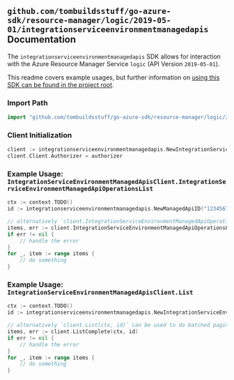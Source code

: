 
## `github.com/tombuildsstuff/go-azure-sdk/resource-manager/logic/2019-05-01/integrationserviceenvironmentmanagedapis` Documentation

The `integrationserviceenvironmentmanagedapis` SDK allows for interaction with the Azure Resource Manager Service `logic` (API Version `2019-05-01`).

This readme covers example usages, but further information on [using this SDK can be found in the project root](https://github.com/tombuildsstuff/go-azure-sdk/tree/main/docs).

### Import Path

```go
import "github.com/tombuildsstuff/go-azure-sdk/resource-manager/logic/2019-05-01/integrationserviceenvironmentmanagedapis"
```


### Client Initialization

```go
client := integrationserviceenvironmentmanagedapis.NewIntegrationServiceEnvironmentManagedApisClientWithBaseURI("https://management.azure.com")
client.Client.Authorizer = authorizer
```


### Example Usage: `IntegrationServiceEnvironmentManagedApisClient.IntegrationServiceEnvironmentManagedApiOperationsList`

```go
ctx := context.TODO()
id := integrationserviceenvironmentmanagedapis.NewManagedApiID("12345678-1234-9876-4563-123456789012", "example-resource-group", "integrationServiceEnvironmentValue", "managedApiValue")

// alternatively `client.IntegrationServiceEnvironmentManagedApiOperationsList(ctx, id)` can be used to do batched pagination
items, err := client.IntegrationServiceEnvironmentManagedApiOperationsListComplete(ctx, id)
if err != nil {
	// handle the error
}
for _, item := range items {
	// do something
}
```


### Example Usage: `IntegrationServiceEnvironmentManagedApisClient.List`

```go
ctx := context.TODO()
id := integrationserviceenvironmentmanagedapis.NewIntegrationServiceEnvironmentID("12345678-1234-9876-4563-123456789012", "example-resource-group", "integrationServiceEnvironmentValue")

// alternatively `client.List(ctx, id)` can be used to do batched pagination
items, err := client.ListComplete(ctx, id)
if err != nil {
	// handle the error
}
for _, item := range items {
	// do something
}
```
